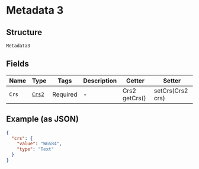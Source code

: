 
# Metadata 3

## Structure

`Metadata3`

## Fields

| Name | Type | Tags | Description | Getter | Setter |
|  --- | --- | --- | --- | --- | --- |
| `Crs` | [`Crs2`](../../doc/models/crs-2.md) | Required | - | Crs2 getCrs() | setCrs(Crs2 crs) |

## Example (as JSON)

```json
{
  "crs": {
    "value": "WGS84",
    "type": "Text"
  }
}
```

